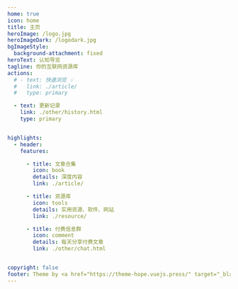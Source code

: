 ```yaml
---
home: true
icon: home
title: 主页
heroImage: /logo.jpg
heroImageDark: /logodark.jpg
bgImageStyle:
  background-attachment: fixed
heroText: 认知导览
tagline: 你的互联网资源库
actions:
  # - text: 快速浏览 💡
  #   link: ./article/
  #   type: primary

  - text: 更新记录
    link: ./other/history.html
    type: primary


highlights:
  - header: 
    features: 

      - title: 文章合集
        icon: book
        details: 深度内容
        link: ./article/

      - title: 资源库
        icon: tools
        details: 实用资源、软件、网站
        link: ./resource/

      - title: 付费信息群
        icon: comment
        details: 每天分享付费文章
        link: ./other/chat.html


copyright: false
footer: Theme by <a href="https://theme-hope.vuejs.press/" target="_blank">VuePress Theme Hope</a> | MIT Licensed, Copyright © 2019-present Mr.Hope
---
```

